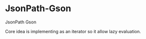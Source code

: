 # JsonPath-Gson
JsonPath Gson 


Core idea is implementing as an iterator so it allow lazy evaluation.
